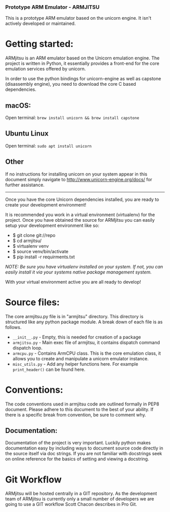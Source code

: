 ### Prototype ARM Emulator - ARMJITSU

This is a prototype ARM emulator based on the unicorn engine. It isn't actively developed or maintained.

# Getting started:

ARMjitsu is an ARM emulator based on the Unicorn emulation engine. The project is written in Python, it essentially provides a front-end for the core emulation
services offered by unicorn.

In order to use the python bindings for unicorn-engine as well as capstone (disassembly engine), you need to download the core C based dependencies.

## macOS:
Open terminal:
`brew install unicorn && brew install capstone`

## Ubuntu Linux
Open terminal:
`sudo apt install unicorn`

## Other

If no instructions for installing unicorn on your system appear in this document simply navigate to http://www.unicorn-engine.org/docs/ for further
assistance.

------------

Once you have the core Unicorn dependencies installed, you are ready to create your development environment!

It is recommended you work in a virtual environment (virtualenv) for the project.
Once you have obtained the source for ARMjitsu you can easily setup your development environment like so:


- $ git clone git://repo
- $ cd armjitsu/
- $ virtualenv venv
- $ source venv/bin/activate
- $ pip install -r requirments.txt

*NOTE: Be sure you have virtualenv installed on your system. If not, you can easily install it via your systems native package management system.*

With your virtual environment active you are all ready to develop!


# Source files:
The core armjitsu.py file is in "armjitsu" directory. This directory is structured like any python package module.
A break down of each file is as follows.

- `__init__.py` - Empty, this is needed for creation of a package
- `armjitsu.py` - Main exec file of armjitsu, it contains dispatch command dispatch loop. 
- `armcpu.py`   - Contains ArmCPU class. This is the core emulation class, it allows you to create and manipulate a unicorn emulator instance.
- `misc_utils.py` - Add any helper functions here. For example `print_header()` can be found here.


# Conventions:

The code conventions used in armjitsu code are outlined formally in PEP8 document. Please adhere to this document to the best of your ability.
If there is a specific break from convention, be sure to comment why.


## Documentation:

Documentation of the project is very important. Luckily python makes documentation easy by including ways to document source code directly in the source itself via doc strings. 
If you are not familiar with docstrings seek on online reference for the basics of setting and viewing a docstring.


# Git Workflow

ARMjitsu will be hosted centrally in a GIT repository. As the development team of ARMjitsu is currently only a small number of developers we are going to use a GIT workflow Scott Chacon describes in Pro Git.

